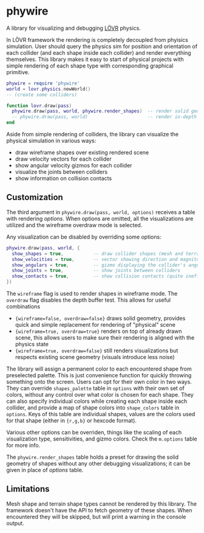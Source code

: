 # phywire

A library for visualizing and debugging [LÖVR](https://lovr.org/) physics.

In LÖVR framework the rendering is completely decoupled from phyisics simulation. User should query the physics sim for position and orientation of each collider (and each shape inside each collider) and render everything themselves. This library makes it easy to start of physical projects with simple rendering of each shape type with corresponding graphical primitive.

```Lua
phywire = require 'phywire'
world = lovr.physics.newWorld()
-- (create some colliders)

function lovr.draw(pass)
  phywire.draw(pass, world, phywire.render_shapes)  -- render solid geometry
  -- phywire.draw(pass, world)                      -- render in-depth visualizations
end
```

Aside from simple rendering of colliders, the library can visualize the physical simulation in various ways:

* draw wireframe shapes over existing rendered scene
* draw velocity vectors for each collider
* show angular velocity gizmos for each collider
* visualize the joints between colliders
* show information on collision contacts

## Customization

The third argument in `phywire.draw(pass, world, options)` receives a table with rendering *options*. When options are omitted, all the visualizations are utilized and the wireframe overdraw mode is selected.

Any visualization can be disabled by overriding some options:

```Lua
phywire.draw(pass, world, {
  show_shapes = true,           -- draw collider shapes (mesh and terrain not supported!)
  show_velocities = true,       -- vector showing direction and magnitude of collider linear velocity
  show_angulars = true,         -- gizmo displaying the collider's angular velocity
  show_joints = true,           -- show joints between colliders
  show_contacts = true,         -- show collision contacts (quite inefficient, triples the needed collision computations)
})
```

The `wireframe` flag is used to render shapes in wireframe mode. The `overdraw` flag disables the depth buffer test. This allows for useful combinations

* `{wireframe=false, overdraw=false}` draws solid geometry, provides quick and simple replacement for rendering of "physical" scene
* `{wireframe=true, overdraw=true}` renders on top of already drawn scene, this allows users to make sure their rendering is aligned with the physics state
* `{wireframe=true, overdraw=false}` still renders visualizations but respects existing scene geometry (visuals introduce less noise)

The library will assign a permanent color to each encountered shape from preselected palette. This is just convenience function for quickly throwing something onto the screen. Users can opt for their own color in two ways. They can override `shapes_palette` table in `options` with their own set of colors, without any control over what color is chosen for each shape. They can also specify individual colors while creating each shape inside each collider, and provide a map of shape colors into `shape_colors` table in `options`. Keys of this table are individual shapes, values are the colors used for that shape (either in `{r,g,b}` or hexcode format).

Various other options can be overriden, things like the scaling of each visualization type, sensitivities, and gizmo colors. Check the `m.options` table for more info.

The `phywire.render_shapes` table holds a preset for drawing the solid geometry of shapes without any other debugging visualizations; it can be given in place of *options* table.

## Limitations

Mesh shape and terrain shape types cannot be rendered by this library. The framework doesn't have the API to fetch geometry of these shapes. When encountered they will be skipped, but will print a warning in the console output.

